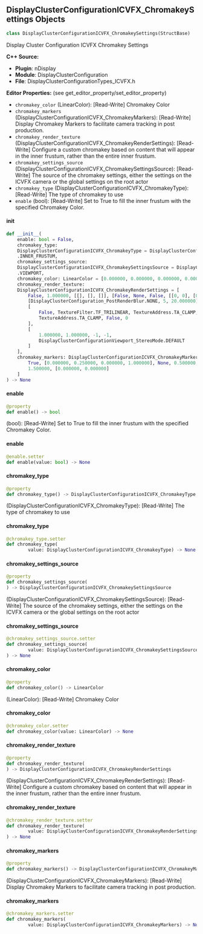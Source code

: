 ## DisplayClusterConfigurationICVFX_ChromakeySettings Objects

```python
class DisplayClusterConfigurationICVFX_ChromakeySettings(StructBase)
```

Display Cluster Configuration ICVFX Chromakey Settings

**C++ Source:**

- **Plugin**: nDisplay
- **Module**: DisplayClusterConfiguration
- **File**: DisplayClusterConfigurationTypes_ICVFX.h

**Editor Properties:** (see get_editor_property/set_editor_property)

- ``chromakey_color`` (LinearColor):  [Read-Write] Chromakey Color
- ``chromakey_markers`` (DisplayClusterConfigurationICVFX_ChromakeyMarkers):  [Read-Write] Display Chromakey Markers to facilitate camera tracking in post production.
- ``chromakey_render_texture`` (DisplayClusterConfigurationICVFX_ChromakeyRenderSettings):  [Read-Write] Configure a custom chromakey based on content that will appear in the inner frustum, rather than the entire inner frustum.
- ``chromakey_settings_source`` (DisplayClusterConfigurationICVFX_ChromakeySettingsSource):  [Read-Write] The source of the chromakey settings, either the settings on the ICVFX camera or the global settings on the root actor
- ``chromakey_type`` (DisplayClusterConfigurationICVFX_ChromakeyType):  [Read-Write] The type of chromakey to use
- ``enable`` (bool):  [Read-Write] Set to True to fill the inner frustum with the specified Chromakey Color.

<a id="unreal.DisplayClusterConfigurationICVFX_ChromakeySettings.__init__"></a>

#### __init__

```python
def __init__(
    enable: bool = False,
    chromakey_type:
    DisplayClusterConfigurationICVFX_ChromakeyType = DisplayClusterConfigurationICVFX_ChromakeyType
    .INNER_FRUSTUM,
    chromakey_settings_source:
    DisplayClusterConfigurationICVFX_ChromakeySettingsSource = DisplayClusterConfigurationICVFX_ChromakeySettingsSource
    .VIEWPORT,
    chromakey_color: LinearColor = [0.000000, 0.000000, 0.000000, 0.000000],
    chromakey_render_texture:
    DisplayClusterConfigurationICVFX_ChromakeyRenderSettings = [
        False, 1.000000, [[], [], []], [False, None, False, [[0, 0], [0, 0]]],
        [DisplayClusterConfiguration_PostRenderBlur.NONE, 5, 20.000000],
        [
            False, TextureFilter.TF_TRILINEAR, TextureAddress.TA_CLAMP,
            TextureAddress.TA_CLAMP, False, 0
        ],
        [
            1.000000, 1.000000, -1, -1,
            DisplayClusterConfigurationViewport_StereoMode.DEFAULT
        ]
    ],
    chromakey_markers: DisplayClusterConfigurationICVFX_ChromakeyMarkers = [
        True, [0.000000, 0.250000, 0.000000, 1.000000], None, 0.500000,
        1.500000, [0.000000, 0.000000]
    ]
) -> None
```

<a id="unreal.DisplayClusterConfigurationICVFX_ChromakeySettings.enable"></a>

#### enable

```python
@property
def enable() -> bool
```

(bool):  [Read-Write] Set to True to fill the inner frustum with the specified Chromakey Color.

<a id="unreal.DisplayClusterConfigurationICVFX_ChromakeySettings.enable"></a>

#### enable

```python
@enable.setter
def enable(value: bool) -> None
```

<a id="unreal.DisplayClusterConfigurationICVFX_ChromakeySettings.chromakey_type"></a>

#### chromakey_type

```python
@property
def chromakey_type() -> DisplayClusterConfigurationICVFX_ChromakeyType
```

(DisplayClusterConfigurationICVFX_ChromakeyType):  [Read-Write] The type of chromakey to use

<a id="unreal.DisplayClusterConfigurationICVFX_ChromakeySettings.chromakey_type"></a>

#### chromakey_type

```python
@chromakey_type.setter
def chromakey_type(
        value: DisplayClusterConfigurationICVFX_ChromakeyType) -> None
```

<a id="unreal.DisplayClusterConfigurationICVFX_ChromakeySettings.chromakey_settings_source"></a>

#### chromakey_settings_source

```python
@property
def chromakey_settings_source(
) -> DisplayClusterConfigurationICVFX_ChromakeySettingsSource
```

(DisplayClusterConfigurationICVFX_ChromakeySettingsSource):  [Read-Write] The source of the chromakey settings, either the settings on the ICVFX camera or the global settings on the root actor

<a id="unreal.DisplayClusterConfigurationICVFX_ChromakeySettings.chromakey_settings_source"></a>

#### chromakey_settings_source

```python
@chromakey_settings_source.setter
def chromakey_settings_source(
        value: DisplayClusterConfigurationICVFX_ChromakeySettingsSource
) -> None
```

<a id="unreal.DisplayClusterConfigurationICVFX_ChromakeySettings.chromakey_color"></a>

#### chromakey_color

```python
@property
def chromakey_color() -> LinearColor
```

(LinearColor):  [Read-Write] Chromakey Color

<a id="unreal.DisplayClusterConfigurationICVFX_ChromakeySettings.chromakey_color"></a>

#### chromakey_color

```python
@chromakey_color.setter
def chromakey_color(value: LinearColor) -> None
```

<a id="unreal.DisplayClusterConfigurationICVFX_ChromakeySettings.chromakey_render_texture"></a>

#### chromakey_render_texture

```python
@property
def chromakey_render_texture(
) -> DisplayClusterConfigurationICVFX_ChromakeyRenderSettings
```

(DisplayClusterConfigurationICVFX_ChromakeyRenderSettings):  [Read-Write] Configure a custom chromakey based on content that will appear in the inner frustum, rather than the entire inner frustum.

<a id="unreal.DisplayClusterConfigurationICVFX_ChromakeySettings.chromakey_render_texture"></a>

#### chromakey_render_texture

```python
@chromakey_render_texture.setter
def chromakey_render_texture(
        value: DisplayClusterConfigurationICVFX_ChromakeyRenderSettings
) -> None
```

<a id="unreal.DisplayClusterConfigurationICVFX_ChromakeySettings.chromakey_markers"></a>

#### chromakey_markers

```python
@property
def chromakey_markers() -> DisplayClusterConfigurationICVFX_ChromakeyMarkers
```

(DisplayClusterConfigurationICVFX_ChromakeyMarkers):  [Read-Write] Display Chromakey Markers to facilitate camera tracking in post production.

<a id="unreal.DisplayClusterConfigurationICVFX_ChromakeySettings.chromakey_markers"></a>

#### chromakey_markers

```python
@chromakey_markers.setter
def chromakey_markers(
        value: DisplayClusterConfigurationICVFX_ChromakeyMarkers) -> None
```

<a id="unreal.DisplayClusterConfigurationICVFX_GlobalChromakeySettings"></a>